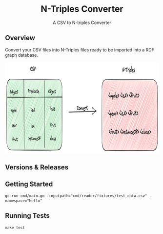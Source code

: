 <h1 align="center">N-Triples Converter</h1>

<p align="center">A CSV to N-triples Converter</p>

## Overview

Convert your CSV files into N-Triples files ready to be imported into a RDF graph database.
<p align="center"><img src="./images/overview.png" height="300"></p>

## Versions & Releases

## Getting Started

```
go run cmd/main.go -inputpath="cmd/reader/fixtures/test_data.csv" -namespace="hello"
```

## Running Tests

```
make test
```
